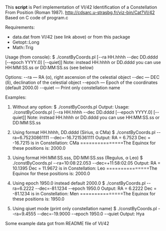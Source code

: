 This **script** is Perl implementation of VI/42 Identification of a Constellation From Position (Roman 1987).
http://cdsarc.u-strasbg.fr/viz-bin/Cat?VI/42
Based on C code of program.c

Requirements:
* data.dat from VI/42 (see link above) or from this package
* Getopt::Long
* Math::Trig
    
Usage (from console):
    $ ./constByCoords.pl [--ra HH.hhhh --dec DD.dddd [--epoch YYYY.0] [--quiet]]
Note: instead HH.hhhh or DD.dddd you can use HH:MM:SS.ss or DD:MM:SS.ss (see below)

Options:
    --ra — RA (α), right ascension of the celestial object
    --dec — DEC (δ), declination of the celestial object
    --epoch — Epoch of the coordinates (default 2000.0)
    --quiet — Print only constellation name

Examples:
1. Without any option:
    $ ./constByCoords.pl
    Output:
Usage: ./constByCoords.pl [--ra HH.hhhh --dec DD.dddd [--epoch YYYY.0] [--quiet]]
  Note: instead HH.hhhh or DD.dddd you can use HH:MM:SS.ss or DD:MM:SS.ss

2. Using format HH.hhhh, DD.dddd (Sirius, α CMa)
    $ ./constByCoords.pl --ra=6.75230861111 --dec=-16.7215361111
    Output:
 RA =  6.7523 Dec = -16.7215  is in Constellation: CMa
===============The Equinox for these positions is: 2000.0

3. Using format HH:MM:SS.sss, DD:MM:SS.sss (Regulus, α Leo)
    $ ./constByCoords.pl --ra=10:08:22.053 --dec=+11:58:02.05
    Output:
 RA = 10.1395 Dec =  11.9672  is in Constellation: Leo
===============The Equinox for these positions is: 2000.0

4. Using epoch 1950.0 instead default 2000.0
    $ ./constByCoords.pl --ra=6.2222 --dec=-81.1234 --epoch 1950.0
    Output:
 RA =  6.2222 Dec = -81.1234  is in Constellation: Men
===============The Equinox for these positions is: 1950.0

5. Using qiuet mode (print only constellation name)
    $ ./constByCoords.pl --ra=9.4555 --dec=-19.9000 --epoch 1950.0 --quiet
    Output:
Hya

Some example data got from README file of VI/42
